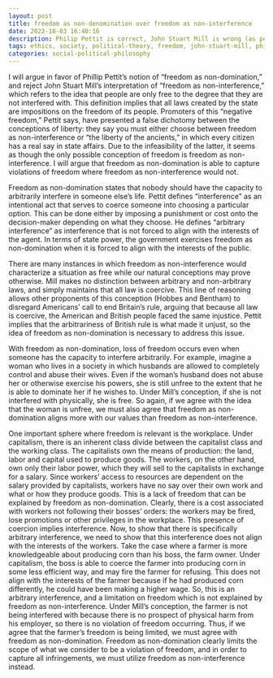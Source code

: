 ```yaml
---
layout: post
title: freedom as non-denomination over freedom as non-interference
date: 2022-10-03 16:40:16
description: Philip Pettit is correct, John Stuart Mill is wrong (as per usual).
tags: ethics, society, political-theory, freedom, john-stuart-mill, philip-pettit
categories: social-political-philosophy
---
```


I will argue in favor of Phillip Pettit’s notion of “freedom as non-domination,” and reject John Stuart Mill’s interpretation of “freedom as non-interference,” which refers to the idea that people are only free to the degree that they are not interfered with. This definition implies that all laws created by the state are impositions on the freedom of its people. Promoters of this “negative freedom,” Pettit says, have presented a false dichotomy between the conceptions of liberty: they say you must either choose between freedom as non-interference or “the liberty of the ancients,” in which every citizen has a real say in state affairs. Due to the infeasibility of the latter, it seems as though the only possible conception of freedom is freedom as non-interference. I will argue that freedom as non-domination is able to capture violations of freedom where freedom as non-interference would not.

Freedom as non-domination states that nobody should have the capacity to arbitrarily interfere in someone else’s life. Pettit defines “interference” as an intentional act that serves to coerce someone into choosing a particular option. This can be done either by imposing a punishment or cost onto the decision-maker depending on what they choose. He defines “arbitrary interference” as interference that is not forced to align with the interests of the agent. In terms of state power, the government exercises freedom as non-domination when it is forced to align with the interests of the public.

There are many instances in which freedom as non-interference would characterize a situation as free while our natural conceptions may prove otherwise. Mill makes no distinction between arbitrary and non-arbitrary laws, and simply maintains that all law is coercive. This line of reasoning allows other proponents of this conception (Hobbes and Bentham) to disregard Americans’ call to end Britain’s rule, arguing that because all law is coercive, the American and British people faced the same injustice. Pettit implies that the arbitrariness of British rule is what made it unjust, so the idea of freedom as non-domination is necessary to address this issue.

With freedom as non-domination, loss of freedom occurs even when someone has the capacity to interfere arbitrarily. For example, imagine a woman who lives in a society in which husbands are allowed to completely control and abuse their wives. Even if the woman’s husband does not abuse her or otherwise exercise his powers, she is still unfree to the extent that he is able to dominate her if he wishes to. Under Mill’s conception, if she is not interfered with physically, she is free. So again, if we agree with the idea that the woman is unfree, we must also agree that freedom as non-domination aligns more with our values than freedom as non-interference.

One important sphere where freedom is relevant is the workplace. Under capitalism, there is an inherent class divide between the capitalist class and the working class. The capitalists own the means of production: the land, labor and capital used to produce goods. The workers, on the other hand, own only their labor power, which they will sell to the capitalists in exchange for a salary. Since workers’ access to resources are dependent on the salary provided by capitalists, workers have no say over their own work and what or how they produce goods. This is a lack of freedom that can be explained by freedom as non-domination. Clearly, there is a cost associated with workers not following their bosses’ orders: the workers may be fired, lose promotions or other privileges in the workplace. This presence of coercion implies interference. Now, to show that there is specifically arbitrary interference, we need to show that this interference does not align with the interests of the workers. Take the case where a farmer is more knowledgeable about producing corn than his boss, the farm owner. Under capitalism, the boss is able to coerce the farmer into producing corn in some less efficient way, and may fire the farmer for refusing. This does not align with the interests of the farmer because if he had produced corn differently, he could have been making a higher wage. So, this is an arbitrary interference, and a limitation on freedom which is not explained by freedom as non-interference. Under Mill’s conception, the farmer is not being interfered with because there is no prospect of physical harm from his employer, so there is no violation of freedom occurring. Thus, if we agree that the farmer’s freedom is being limited, we must agree with freedom as non-domination. Freedom as non-domination clearly limits the scope of what we consider to be a violation of freedom, and in order to capture all infringements, we must utilize freedom as non-interference instead.
